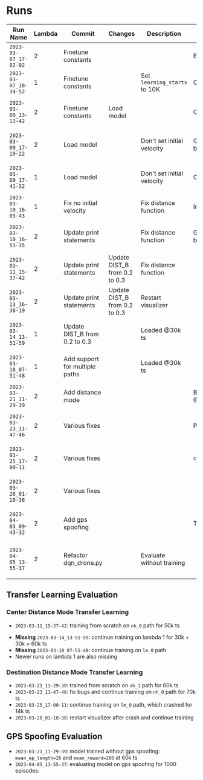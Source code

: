 # Runs

| Run Name              | Lambda | Commit                         | Changes                       | Description                  | Problems        | Run Args                                                                          |
| --------------------- | ------ | ------------------------------ | ----------------------------- | ---------------------------- | --------------- | --------------------------------------------------------------------------------- |
| `2023-03-07_17-02-02` | 2      | Finetune constants             |                               |                              | Errored out     | `-a ppo -p nh_0 -d center`                                                        |
| `2023-03-07_18-34-52` | 1      | Finetune constants             |                               | Set `learning_starts` to 10K | Can't turn      | `-a dqn -p nh_0 -d center`                                                        |
| `2023-03-09_13-13-42` | 2      | Finetune constants             | Load model                    |                              | Can't turn      | `-a ppo -p nh_0 -d center -l drone_out/eval/2023-03-07_17-02-02/best_model.zip`   |
| `2023-03-09_17-19-22` | 2      | Load model                     |                               | Don't set initial velocity   | Going backwards | `-a ppo -p nh_0 -d center -l drone_out/eval/2023-03-07_17-02-02/best_model.zip`   |
| `2023-03-09_17-41-32` | 1      | Load model                     |                               | Don't set initial velocity   | Can't turn      | `-a dqn -p nh_0 -d center -l drone_out/eval/2023-03-07_18-34-52/best_model.zip`   |
| `2023-03-10_16-03-43` | 1      | Fix no initial velocity        |                               | Fix distance function        | Inconsistent    | `-a dqn -p nh_0 -d center`                                                        |
| `2023-03-10_16-53-35` | 2      | Update print statements        |                               | Fix distance function        | Going backwards | `-a ppo -p nh_0 -d center -l drone_out/eval/2023-03-09_17-19-22/best_model.zip`   |
| `2023-03-11_15-37-42` | 2      | Update print statements        | Update DIST_B from 0.2 to 0.3 | Fix distance function        |                 | `-a ppo -p nh_0 -d center`                                                        |
| `2023-03-13_16-38-19` | 2      | Update print statements        | Update DIST_B from 0.2 to 0.3 | Restart visualizer           |                 | `-a ppo -p nh_0 -d center -l drone_out/eval/2023-03-11_15-37-42/best_model.zip`   |
| `2023-03-14_13-51-59` | 1      | Update DIST_B from 0.2 to 0.3  |                               | Loaded @30k ts               |                 | `-a ppo -p nh_0 -d center -l drone_out/eval/2023-03-13_16-38-19/best_model.zip`   |
| `2023-03-18_07-51-48` | 1      | Add support for multiple paths |                               | Loaded @30k ts               |                 | `-a ppo -p lm_0 -d center -l drone_out/eval/2023-03-14_13-51-59/best_model.zip`   |
| `2023-03-21_11-29-39` | 2      | Add distance mode              |                               |                              | Bug fix @60k ts | `-a ppo -p nh_1 -d dest`                                                          |
| `2023-03-23_11-47-46` | 2      | Various fixes                  |                               |                              | Poor perf.      | `-a ppo -p nh_0 -d dest -l drone_out/eval/2023-03-21_11-29-39/best_model.zip`     |
| `2023-03-25_17-00-11` | 2      | Various fixes                  |                               |                              | `crash.log`     | `-a ppo -p lm_0 -d dest -l drone_out/eval/2023-03-23_11-47-46/best_model.zip`     |
| `2023-03-28_01-18-38` | 2      | Various fixes                  |                               |                              |                 | `-a ppo -p lm_0 -d dest -l drone_out/eval/2023-03-25_17-00-11/best_model.zip`     |
| `2023-04-03_09-43-32` | 2      | Add gps spoofing               |                               |                              | Training        | `-a ppo -p nh_0 -d dest -l drone_out/eval/2023-03-21_11-29-39/best_model.zip -s`  |
| `2023-04-05_13-55-37` | 2      | Refactor dqn_drone.py          |                               | Evaluate without training    |                 | `-a ppo -p nh_0 -d dest -l drone_out/eval/2023-03-21_11-29-39/best_model.zip -se` |

## Transfer Learning Evaluation

### Center Distance Mode Transfer Learning

- `2023-03-11_15-37-42`: training from scratch on `nh_0` path for 50k ts
<!-- - `2023-03-13_16-38-19`: restart visualizer to fix out-of-sync propellers and continue training for 250k ts
    - Can do straight line very well -->
- **Missing** `2023-03-14_13-51-59`: continue training on lambda 1 for 30k + 30k = 60k ts
- **Missing** `2023-03-18_07-51-48`: continue training on `lm_0` path
- Newer runs on lambda 1 are also missing

### Destination Distance Mode Transfer Learning

- `2023-03-21_11-29-39`: trained from scratch on `nh_1` path for 60k ts
- `2023-03-23_11-47-46`: fix bugs and continue training on `nh_0` path for 70k ts
- `2023-03-25_17-00-11`: continue training on `lm_0` path, which crashed for 14k ts
- `2023-03-28_01-18-38`: restart visualizer after crash and continue training

## GPS Spoofing Evaluation

- `2023-03-21_11-29-39`: model trained without gps spoofing: `mean_ep_length=26` and `mean_reward=200` at 60k ts
- `2023-04-05_13-55-37`: evaluating model on gps spoofing for 1000 episodes:
